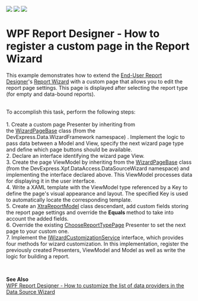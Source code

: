 <!-- default badges list -->
![](https://img.shields.io/endpoint?url=https://codecentral.devexpress.com/api/v1/VersionRange/128605288/22.2.2%2B)
[![](https://img.shields.io/badge/Open_in_DevExpress_Support_Center-FF7200?style=flat-square&logo=DevExpress&logoColor=white)](https://supportcenter.devexpress.com/ticket/details/T600080)
[![](https://img.shields.io/badge/📖_How_to_use_DevExpress_Examples-e9f6fc?style=flat-square)](https://docs.devexpress.com/GeneralInformation/403183)
<!-- default badges end -->
# WPF Report Designer - How to register a custom page in the Report Wizard


<p>This example demonstrates how to extend the <a href="https://documentation.devexpress.com/XtraReports/114104/Creating-End-User-Reporting-Applications/WPF-Reporting/Report-Designer">End-User Report Designer</a>'s <a href="https://documentation.devexpress.com/XtraReports/114841/Creating-End-User-Reporting-Applications/WPF-Reporting/Report-Designer/GUI/Report-Wizard">Report Wizard</a> with a custom page that allows you to edit the report page settings. This page is displayed after selecting the report type (for empty and data-bound reports).</p>
<p><br>To accomplish this task, perform the following steps:<br><br>1. Create a custom page Presenter by inheriting from the <a href="https://documentation.devexpress.com/CoreLibraries/DevExpress.Data.WizardFramework.WizardPageBase~TView~TModel~.class">WizardPageBase<TView, TModel></a> class (from the DevExpress.Data.WizardFramework namespace) . Implement the logic to pass data between a Model and View, specify the next wizard page type and define which page buttons should be available. <br>2. Declare an interface identifying the wizard page View. <br>3. Create the page ViewModel by inheriting from the <a href="https://documentation.devexpress.com/WPF/DevExpress.Xpf.DataAccess.DataSourceWizard.WizardPageBase.members">WizardPageBase</a> class (from the DevExpress.Xpf.DataAccess.DataSourceWizard namespace) and implementing the interface declared above. This ViewModel processes data for displaying it in the user interface.   <br>4. Write a XAML template with the ViewModel type referenced by a Key to define the page's visual appearance and layout. The specified Key is used to automatically locate the corresponding template.<br>5. Create an <a href="https://documentation.devexpress.com/XtraReports/DevExpress.XtraReports.Wizards.XtraReportModel.class">XtraReportModel</a> class descendant, add custom fields storing the report page settings and override the <strong>Equals </strong>method to take into account the added fields.<br>6. Override the existing <a href="https://documentation.devexpress.com/WPF/DevExpress.Xpf.Reports.UserDesigner.ReportWizard.Pages.ChooseReportTypePage.class">ChooseReportTypePage</a> Presenter to set the next page to your custom one. <br>7. Implement the <a href="https://documentation.devexpress.com/WPF/DevExpress.Xpf.Reports.UserDesigner.ReportWizard.IWizardCustomizationService.class">IWizardCustomizationService</a> interface, which provides four methods for wizard customization. In this implementation, register the previously created Presenters, ViewModel and Model as well as write the logic for building a report.</p>
<p> </p>
<p><strong>See Also<br></strong><a href="https://www.devexpress.com/Support/Center/p/T456882">WPF Report Designer - How to customize the list of data providers in the Data Source Wizard</a></p>

<br/>


